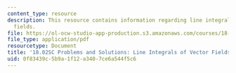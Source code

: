 ```yaml
---
content_type: resource
description: This resource contains information regarding line integrals of vector
  fields.
file: https://ol-ocw-studio-app-production.s3.amazonaws.com/courses/18-02sc-multivariable-calculus-fall-2010/0f83439c5b9a1f12a3407ce6a544f5c6_MIT18_02SC_pb_60_comb.pdf
file_type: application/pdf
resourcetype: Document
title: '18.02SC Problems and Solutions: Line Integrals of Vector Fields'
uid: 0f83439c-5b9a-1f12-a340-7ce6a544f5c6
---
```

